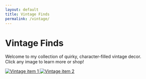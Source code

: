 ```yaml
---
layout: default
title: Vintage Finds
permalink: /vintage/
---
```


# Vintage Finds

Welcome to my collection of quirky, character-filled vintage decor.  
Click any image to learn more or shop!

<div class="grid">
  <a href="https://etsy.com/listing/1" target="_blank">
    <img src="https://via.placeholder.com/300x300.png?text=Item+1" alt="Vintage item 1">
  </a>
  <a href="https://etsy.com/listing/2" target="_blank">
    <img src="https://via.placeholder.com/300x300.png?text=Item+2" alt="Vintage item 2">
  </a>

